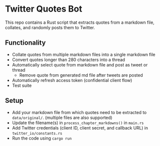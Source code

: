 # Twitter Quotes Bot

This repo contains a Rust script that extracts quotes from a markdown file, collates, and randomly posts them to Twitter.

## Functionality

- Collate quotes from multiple markdown files into a single markdown file
- Convert quotes longer than 280 characters into a thread
- Automatically select quote from markdown file and post as tweet or thread
    - Remove quote from generated md file after tweets are posted
- Automatically refresh access token (confidential client flow)
- Test suite

## Setup

- Add your markdown file from which quotes need to be extracted to `data/original/`. (multiple files are also supported)
- Update the filename(s) in `process_chapter_markdowns()` in `main.rs`
- Add Twitter credentials (client ID, client secret, and callback URL) in `twitter_io/constants.rs`
- Run the code using `cargo run`
